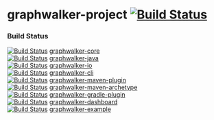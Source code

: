graphwalker-project [![Build Status](https://travis-ci.org/GraphWalker/graphwalker-project.svg?branch=master)](https://travis-ci.org/GraphWalker/graphwalker-project)
===================
### Build Status
[![Build Status](https://travis-ci.org/GraphWalker/graphwalker-core.svg?branch=master)](https://travis-ci.org/GraphWalker/graphwalker-core) [graphwalker-core](https://github.com/GraphWalker/graphwalker-core)
<br/>[![Build Status](https://travis-ci.org/GraphWalker/graphwalker-java.svg?branch=master)](https://travis-ci.org/GraphWalker/graphwalker-java) [graphwalker-java](https://github.com/GraphWalker/graphwalker-java)
<br/>[![Build Status](https://travis-ci.org/GraphWalker/graphwalker-io.svg?branch=master)](https://travis-ci.org/GraphWalker/graphwalker-io) [graphwalker-io](https://github.com/GraphWalker/graphwalker-io)
<br/>[![Build Status](https://travis-ci.org/GraphWalker/graphwalker-cli.svg?branch=master)](https://travis-ci.org/GraphWalker/graphwalker-cli) [graphwalker-cli](https://github.com/GraphWalker/graphwalker-cli)
<br/>[![Build Status](https://travis-ci.org/GraphWalker/graphwalker-maven-plugin.svg?branch=master)](https://travis-ci.org/GraphWalker/graphwalker-maven-plugin) [graphwalker-maven-plugin](https://github.com/GraphWalker/graphwalker-maven-plugin)
<br/>[![Build Status](https://travis-ci.org/GraphWalker/graphwalker-maven-archetype.svg?branch=master)](https://travis-ci.org/GraphWalker/graphwalker-maven-archetype) [graphwalker-maven-archetype](https://github.com/GraphWalker/graphwalker-maven-archetype)
<br/>[![Build Status](https://travis-ci.org/GraphWalker/graphwalker-gradle-plugin.svg?branch=master)](https://travis-ci.org/GraphWalker/graphwalker-gradle-plugin) [graphwalker-gradle-plugin](https://github.com/GraphWalker/graphwalker-gradle-plugin)
<br/>[![Build Status](https://travis-ci.org/GraphWalker/graphwalker-dashboard.svg?branch=master)](https://travis-ci.org/GraphWalker/graphwalker-dashboard) [graphwalker-dashboard](https://github.com/GraphWalker/graphwalker-dashboard)
<br/>[![Build Status](https://travis-ci.org/GraphWalker/graphwalker-example.svg?branch=master)](https://travis-ci.org/GraphWalker/graphwalker-example) [graphwalker-example](https://github.com/GraphWalker/graphwalker-example)
        
